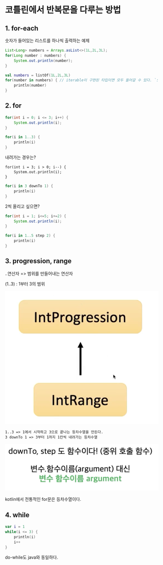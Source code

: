# 코틀린에서 반복문을 다루는 방법

## 1. for-each

숫자가 들어있는 리스트를 하나씩 출력하는 예제

```java
List<Long> numbers = Arrays.asList<>(1L,2L,3L);
for(Long number : numbers) {
    System.out.println(number);
}
```

```kotlin
val numbers = listOf(1L,2L,3L)
for(number in numbers) { // iterable이 구현된 타입이면 모두 들어갈 수 있다. `:` 대신 in이 들어간다.
    println(number)
}
```

## 2. for

```java
for(int i = 0; i <= 3; i++) {
    System.out.println(i);
}
```

```kotlin
for(i in 1..3) {
    println(i)
}
```

내려가는 경우는?

```
for(int i = 3; i > 0; i--) {
    System.out.println(i);
}
```

```kotlin
for(i in 3 downTo 1) {
    println(i)
}
```

2씩 올리고 싶으면?
```java
for(int i = 1; i<=5; i+=2) {
    System.out.println(i);
}
```

```kotlin
for(i in 1..5 step 2) {
    println(i)
}
```

## 3. progression, range

..연산자 => 범위를 만들어내는 연산자

(1..3) : 1부터 3의 범위

![int range](./img/7.int_range.png)

```md
1..3 => 1에서 시작하고 3으로 끝나는 등차수열을 만든다.
3 downTo 1 => 3부터 1까지 1칸씩 내려가는 등차수열
```

![downTo Step](./img/8.downTo_step.png)

kotlin에서 전통적인 for문은 등차수열이다.

## 4. while
```kotlin
var i = 1
while(i <= 3) {
    println(i)
    i++
}
```

do-while도 java와 동일하다.
